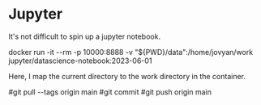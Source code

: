 # Jupyter

It's not difficult to spin up a jupyter notebook. 

docker run -it --rm -p 10000:8888 -v "${PWD}/data":/home/jovyan/work jupyter/datascience-notebook:2023-06-01

Here, I map the current directory to the work directory in the container.

#git pull --tags origin main
#git commit 
#git push origin main

